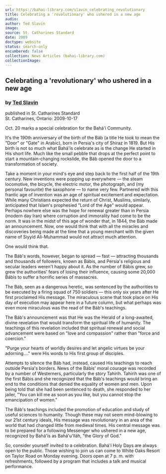 ```yaml
---
url: https://bahai-library.com/slavin_celebrating_revolutionary
title: Celebrating a 'revolutionary' who ushered in a new age
audio: 
author: Ted Slavin
image: 
source: St. Catharines Standard
date: 2009
doctype: website
status: search-only
encumbered: false
collection: News Articles (bahai-library.com)
collectionImage: 
---
```



## Celebrating a 'revolutionary' who ushered in a new age

### by [Ted Slavin](https://bahai-library.com/author/Ted+Slavin)

published in St. Catharines Standard  
St. Catharines, Ontario: 2009-10-17


Oct. 20 marks a special celebration for the Bahá'í Community.  
  
It's the 190th anniversary of the birth of the Báb (a title He took to mean the "Door" or "Gate" in Arabic), born in Persia's city of Shiraz in 1819. But His birth is not so much what Bahá'ís celebrate as is the change He started in His short life. Much like the small pebble that drops at the perfect point to start a mountain-changing rockslide, the Báb opened the door to a transformation of society.  
  
Take a moment in your mind's eye and step back to the first half of the 19th century. New inventions were popping up everywhere — the steam locomotive, the bicycle, the electric motor, the photograph, and (my personal favourite) the saxophone — to name very few. Partnered with this frantic age of invention was an age of spiritual excitement and expectation. While many Christians expected the return of Christ, Muslims, similarly, anticipated that Islam's prophesied "Lord of the Age" would appear. Perhaps nowhere else was the hope for renewal greater than in Persia (modern day Iran) where corruption and immorality had come to be the norm. It was in the midst of this age of wonder that, in 1844, the Báb made an announcement. Now, one would think that with all the miracles and discoveries being made at the time that a young merchant with the given name of Siyyid Ali-Muhammad would not attract much attention.  
  
One would think that.  
  
The Báb's words, however, began to spread — fast — attracting thousands and thousands of followers, known as Bábis, and Persia's religious and secular leaders weren't happy about it. As the number of Bábis grew, so grew the authorities' fears of losing their influence, causing some 20,000 Bábis to suffer a horrific series of massacres.  
  
The Báb, seen as a dangerous heretic, was sentenced by the authorities to be executed by a firing squad of 750 soldiers — this only six years after He first proclaimed His message. The miraculous scene that took place on His day of execution may appear here in a future column, but what perhaps was even more miraculous was the read of the Báb's teachings.  
  
The Báb's announcement was that He was the Herald of a long-awaited, divine revelation that would transform the spiritual life of humanity. The teachings of this revelation included that spiritual renewal and social advancement were based on "love and compassion" rather than "force and coercion."  
  
"Purge your hearts of worldly desires and let angelic virtues be your adorning...." were His words to His first group of disciples.  
  
Attempts to silence the Báb had, instead, caused His teachings to reach outside Persia's borders. News of the Bábis' moral courage was recorded by a number of Westerners, particularly the story Tahirih. Tahirih was one of the first Bábis and she recognized that the Báb's teachings would bring an end to the conditions that denied the equality of women and men. Upon being told that she had been sentenced to death, she responded to her jailer, "You can kill me as soon as you like, but you cannot stop the emancipation of women."  
  
The Báb's teachings included the promotion of education and study of useful sciences to humanity. Though these may not seem mind-blowing to our 21st century ideals, His message was revolutionary in an area of the world that had changed little from medieval times. His central message was to be prepared for a following Messenger who ushered in a new age, recognized by Bahá'ís as Bahá'u'lláh, "the Glory of God."  
  
So, consider yourself invited to a celebration. Bahá'í Holy Days are always open to the public. Those wishing to join us can come to White Oaks Resort on Taylor Road on Monday evening. Doors open at 7 p. m. with refreshments, followed by a program that includes a talk and musical performance.